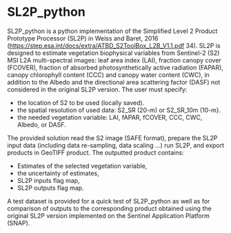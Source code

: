 # SL2P_python

SL2P_python is a python implementation of the Simplified Level 2 Product Prototype Processor (SL2P) in Weiss and Baret, 2016 (https://step.esa.int/docs/extra/ATBD_S2ToolBox_L2B_V1.1.pdf 34). SL2P is designed to estimate vegetation biophysical variables from Sentinel-2 (S2) MSI L2A multi-spectral images: leaf area index (LAI), fraction canopy cover (FCOVER), fraction of absorbed photosynthetically active radiation (FAPAR), canopy chlorophyll content (CCC) and canopy water content (CWC), in addition to the Albedo and the directional area scattering factor (DASF) not considered in the original SL2P version. 
The user must specify:
-	the location of S2 to be used (locally saved).
-	the spatial resolution of used data: S2_SR (20-m) or S2_SR_10m (10-m}.
-	the needed vegetation variable: LAI, fAPAR, fCOVER, CCC, CWC, Albedo, or DASF.
  
The provided solution read the S2 image (SAFE format), prepare the SL2P input data (including data re-sampling, data scaling …) run SL2P, and export products in GeoTIFF product.
The outputted product contains: 
-	Estimates of the selected vegetation variable, 
-	the uncertainty of estimates,  
-	SL2P inputs flag map,    
-	SL2P outputs flag map.

A test dataset is provided for a quick test of SL2P_python as well as for comparison of outputs to the corresponding product obtained using the original SL2P version implemented on the Sentinel Application Platform (SNAP). 
